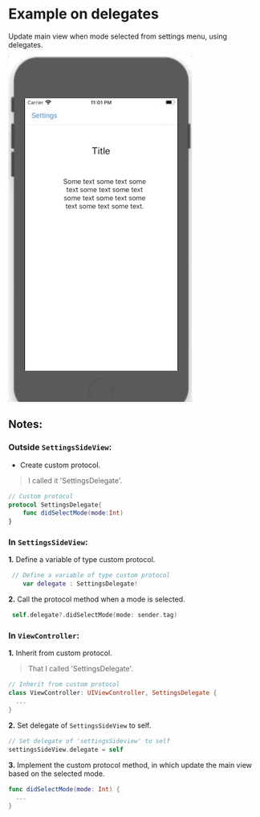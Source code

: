 # Example on delegates

Update main view when mode selected from settings menu, using delegates.

![Delegate called](images/screenshots/1.gif)


## Notes:

### Outside `SettingsSideView`:

* Create custom protocol.

> I called it 'SettingsDelegate'.

```swift
// Custom protocol
protocol SettingsDelegate{
    func didSelectMode(mode:Int)
}
```

### In `SettingsSideView`:

**1.** Define a variable of type custom protocol.

```swift
 // Define a variable of type custom protocol
    var delegate : SettingsDelegate!
```

**2.** Call the protocol method when a mode is selected.

```swift
 self.delegate?.didSelectMode(mode: sender.tag)
```

### In `ViewController`:

**1.** Inherit from custom protocol.

> That I called 'SettingsDelegate'.

```swift
// Inherit from custom protocol
class ViewController: UIViewController, SettingsDelegate {
  ...
}
```

**2.** Set delegate of `SettingsSideView` to self.

```swift
// Set delegate of 'settingsSideview' to self
settingsSideView.delegate = self
```

**3.** Implement the custom protocol method, in which update the main view based on the selected mode.

```swift
func didSelectMode(mode: Int) {
  ...
}
```
